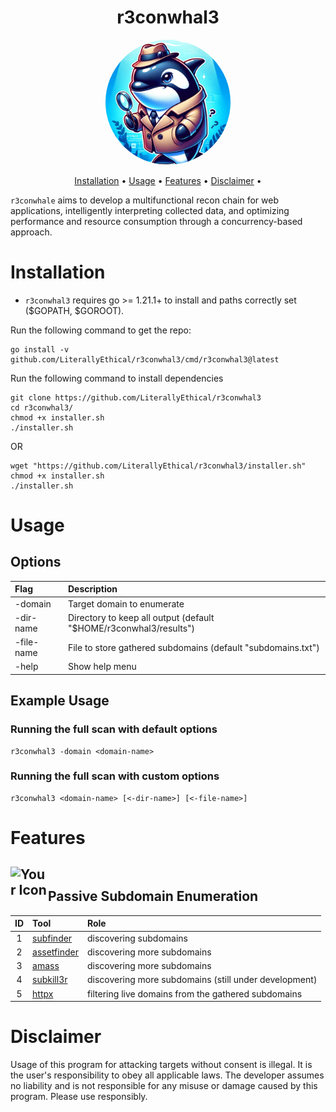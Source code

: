 <h1 style="text-align: center;">r3conwhal3</h1>

<div style="text-align:center;">
  <img src="assets/images/r3conwhal3.png" alt="R3conKill3r Logo" style="border-radius: 50%; width: 200px; height: 200px;">
</div>

<p align="center">
  <a href="#installation">Installation</a> •
  <a href="#usage">Usage</a> •
  <a href="#features">Features</a> •
  <a href="#disclaimer">Disclaimer</a> •
</p>



`r3conwhale` aims to develop a multifunctional  recon chain for web applications, intelligently interpreting collected data, and optimizing  performance and resource consumption through a concurrency-based approach.

# Installation

- `r3conwhal3` requires go >= 1.21.1+ to install and paths correctly set ($GOPATH, $GOROOT). 

Run the following command to get the repo:

```
go install -v github.com/LiterallyEthical/r3conwhal3/cmd/r3conwhal3@latest
```

Run the following command to install dependencies

```
git clone https://github.com/LiterallyEthical/r3conwhal3
cd r3conwhal3/
chmod +x installer.sh
./installer.sh
```
OR

```
wget "https://github.com/LiterallyEthical/r3conwhal3/installer.sh"
chmod +x installer.sh
./installer.sh
```



# Usage

## Options

| Flag | Description |
|:---------|:---------|
| -domain| Target domain to enumerate |
| -dir-name | Directory to keep all output (default "$HOME/r3conwhal3/results") |
| -file-name | File to store gathered subdomains (default "subdomains.txt") |
| -help | Show help menu | 

## Example Usage

### Running the full scan with default options
```
r3conwhal3 -domain <domain-name>
```

### Running the full scan with custom options

```
r3conwhal3 <domain-name> [<-dir-name>] [<-file-name>] 
```


# Features


## <div style="position: relative; display: flex; align-items: flex-end;"><img src="assets/images/inspector_gadget.ico" alt="Your Icon" width="60" height="60"> Passive Subdomain Enumeration 

| ID | Tool | Role |
|:---------:|:---------|:---------|
| 1 | [subfinder](https://github.com/projectdiscovery/subfinder)  | discovering subdomains
| 2 | [assetfinder](https://github.com/tomnomnom/assetfinder)  | discovering more subdomains
| 3 | [amass](https://github.com/owasp-amass/amass)  | discovering more subdomains
| 4 | [subkill3r](https://github.com/LiterallyEthical/r3conwhal3/pkg/subkill3r)  | discovering more subdomains (still under development) 
| 5 | [httpx](https://github.com/projectdiscovery/httpx/tree/v1.3.7)  | filtering live domains from the gathered subdomains 

# Disclaimer

Usage of this program for attacking targets without consent is illegal. It is the user's responsibility to obey all applicable laws. The developer assumes no liability and is not responsible for any misuse or damage caused by this program. Please use responsibly.





